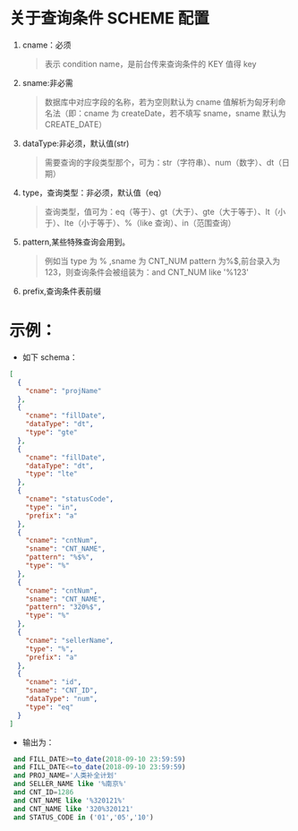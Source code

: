 # 关于查询条件 SCHEME 配置

1. cname：必须

   > 表示 condition name，是前台传来查询条件的 KEY 值得 key

2. sname:非必需

   > 数据库中对应字段的名称，若为空则默认为 cname 值解析为匈牙利命名法（即：cname 为 createDate，若不填写 sname，sname 默认为 CREATE_DATE）

3. dataType:非必须，默认值(str)

   > 需要查询的字段类型那个，可为：str（字符串）、num（数字）、dt（日期）

4. type，查询类型：非必须，默认值（eq）

   > 查询类型，值可为：eq（等于）、gt（大于）、gte（大于等于）、lt（小于）、lte（小于等于）、%（like 查询）、in（范围查询）

5. pattern,某些特殊查询会用到。

   > 例如当 type 为 % ,sname 为 CNT_NUM pattern 为%$,前台录入为 123，则查询条件会被组装为：and CNT_NUM like '%123'

6. prefix,查询条件表前缀

# 示例：

- 如下 schema：

```json
[
  {
    "cname": "projName"
  },
  {
    "cname": "fillDate",
    "dataType": "dt",
    "type": "gte"
  },
  {
    "cname": "fillDate",
    "dataType": "dt",
    "type": "lte"
  },
  {
    "cname": "statusCode",
    "type": "in",
    "prefix": "a"
  },
  {
    "cname": "cntNum",
    "sname": "CNT_NAME",
    "pattern": "%$%",
    "type": "%"
  },
  {
    "cname": "cntNum",
    "sname": "CNT_NAME",
    "pattern": "320%$",
    "type": "%"
  },
  {
    "cname": "sellerName",
    "type": "%",
    "prefix": "a"
  },
  {
    "cname": "id",
    "sname": "CNT_ID",
    "dataType": "num",
    "type": "eq"
  }
]
```

- 输出为：

```SQL
 and FILL_DATE>=to_date(2018-09-10 23:59:59)
 and FILL_DATE<=to_date(2018-09-10 23:59:59)
 and PROJ_NAME='人类补全计划'
 and SELLER_NAME like '%南京%'
 and CNT_ID=1286
 and CNT_NAME like '%320121%'
 and CNT_NAME like '320%320121'
 and STATUS_CODE in ('01','05','10')
```
